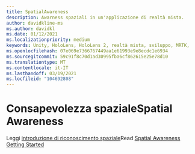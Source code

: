 ```yaml
---
title: SpatialAwareness
description: Awarness spaziali in un'applicazione di realtà mista.
author: davidkline-ms
ms.author: davidkl
ms.date: 01/12/2021
ms.localizationpriority: medium
keywords: Unity, HoloLens, HoloLens 2, realtà mista, sviluppo, MRTK,
ms.openlocfilehash: 07e069e7366767449aa1e61993e9e8ecdc1e6934
ms.sourcegitcommit: 59c91f8c70d1ad30995fba6cf862615e25e78d10
ms.translationtype: MT
ms.contentlocale: it-IT
ms.lasthandoff: 03/19/2021
ms.locfileid: "104692808"
---
```

# <a name="spatial-awareness"></a><span data-ttu-id="c5a16-104">Consapevolezza spaziale</span><span class="sxs-lookup"><span data-stu-id="c5a16-104">Spatial Awareness</span></span>

<span data-ttu-id="c5a16-105">Leggi [introduzione di riconoscimento spaziale](../features/SpatialAwareness/SpatialAwarenessGettingStarted.md)</span><span class="sxs-lookup"><span data-stu-id="c5a16-105">Read [Spatial Awareness Getting Started](../features/SpatialAwareness/SpatialAwarenessGettingStarted.md)</span></span>
